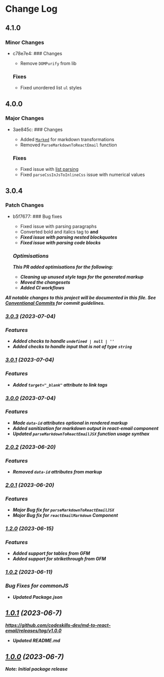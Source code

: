 # Change Log

## 4.1.0

### Minor Changes

- c78e7e4: ### Changes

  - Remove `DOMPurify` from lib

  ### Fixes

  - Fixed unordered list `ul` styles

## 4.0.0

### Major Changes

- 3ae845c: ### Changes

  - Added [`Marked`](https://marked.js.org/) for markdown transformations
  - Removed `ParseMarkdownToReactEmail` function

  ### Fixes

  - Fixed issue with [list parsing](https://github.com/codeskills-dev/md-to-react-email/issues/11)
  - Fixed `parseCssInJsToInlineCss` issue with numerical values

## 3.0.4

### Patch Changes

- b5f7677: ### Bug fixes

  - Fixed issue with parsing paragraphs
  - Converted bold and italics tag to <strong> and <em>
  - Fixed issue with parsing nested blockquotes
  - Fixed issue with parsing code blocks

  ### Optimisations

  This PR added optimisations for the following:

  - Cleaning up unused style tags for the generated markup
  - Moved the changesets
  - Added CI workflows

All notable changes to this project will be documented in this file.
See [Conventional Commits](https://conventionalcommits.org) for commit guidelines.

### [3.0.3](https://github.com/codeskills-dev/md-to-react-email/compare/v3.0.1...v3.0.3) (2023-07-04)

### Features

- Added checks to handle `undefined | null | ''`
- Added checks to handle input that is not of type `string`

### [3.0.1](https://github.com/codeskills-dev/md-to-react-email/compare/v3.0.0...v3.0.1) (2023-07-04)

### Features

- Added `target="_blank"` attribute to link tags

### [3.0.0](https://github.com/codeskills-dev/md-to-react-email/compare/v2.0.2...v3.0.0) (2023-07-04)

### Features

- Made `data-id` attributes optional in rendered markup
- Added sanitization for markdown output in react-email component
- Updated `parseMarkdownToReactEmailJSX` function usage synthax

### [2.0.2](https://github.com/codeskills-dev/md-to-react-email/compare/v2.0.1...v2.0.2) (2023-06-20)

### Features

- Removed `data-id` attributes from markup

### [2.0.1](https://github.com/codeskills-dev/md-to-react-email/compare/v1.2.0...v2.0.1) (2023-06-20)

### Features

- Major Bug fix for `parseMarkdownToReactEmailJSX`
- Major Bug fix for `reactEmailMarkdown` Component

### [1.2.0](https://github.com/codeskills-dev/md-to-react-email/compare/v1.0.2...v1.2.0) (2023-06-15)

### Features

- Added support for tables from GFM
- Added support for strikethrough from GFM

### [1.0.2](https://github.com/codeskills-dev/md-to-react-email/compare/v1.0.1...v1.0.2) (2023-06-11)

### Bug Fixes for commonJS

- Updated Package.json

## [1.0.1](https://github.com/codeskills-dev/md-to-react-email/compare/v1.0.0...v1.0.1) (2023-06-7)

https://github.com/codeskills-dev/md-to-react-email/releases/tag/v1.0.0

- Updated README.md

## [1.0.0]() (2023-06-7)

**Note:** Initial package release
